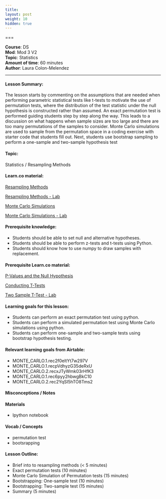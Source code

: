 ```yaml
---
title: 
layout: post
weight: 10
hidden: true
---
```


===


**Course**: DS   <br/>
**Mod**: Mod 3 V2               <br/>
**Topic**:  Statistics <br/>
**Amount of time**:  60 minutes  <br/>
**Author**: Laura Colon-Melendez

***

#### Lesson Summary:

The lesson starts by commenting on the assumptions that are needed when performing parametric statistical tests like t-tests to motivate the use of permutation tests, where the distribution of the test statistic under the null hypothesis is constructed rather than assumed. An exact permutation test is performed guiding students step by step along the way. This leads to a discussion on what happens when sample sizes are too large and there are too many permutations of the samples to consider. Monte Carlo simulations are used to sample from the permutation space in a coding exercise with starter code that students fill out. Next, students use bootstrap sampling to perform a one-sample and two-sample hypothesis test

#### Topic:

Statistics / Resampling Methods

#### Learn.co material:

[Resampling Methods](https://github.com/learn-co-curriculum/dsc-resampling-methods)

[Resampling Methods - Lab](https://github.com/learn-co-curriculum/dsc-resampling-methods-lab)

[Monte Carlo Simulations](https://github.com/learn-co-curriculum/dsc-monte-carlo-simulations)

[Monte Carlo Simulations - Lab](https://github.com/learn-co-curriculum/dsc-monte-carlo-simulations-lab)


#### Prerequisite knowledge:

* Students should be able to set null and alternative hypotheses. 
* Students should be able to perform z-tests and t-tests using Python. 
* Students should know how to use numpy to draw samples with replacement. 

#### Prerequisite Learn.co material:

[P-Values and the Null Hypothesis](https://github.com/learn-co-curriculum/dsc-p-values-and-null-hypothesis)

[Conducting T-Tests](https://github.com/learn-co-curriculum/dsc-t-tests)

[Two Sample T-Test - Lab](https://github.com/learn-co-curriculum/dsc-two-sample-t-tests-lab)

#### Learning goals for this lesson:

* Students can perform an exact permutation test using python.
* Students can perform a simulated permutation test using Monte Carlo simulations using python.
* Students can perform one-sample and two-sample tests using bootstrap hypothesis testing. 

#### Relevant learning goals from Airtable: 

* MONTE_CARLO.1.rec2f0eltYt7w297V
* MONTE_CARLO.1.recpVdhyzG35deRxU
* MONTE_CARLO.2.recxJTyWmk03rHfK3
* MONTE_CARLO.1.rec6pyy2hbwgBkC10
* MONTE_CARLO.2.rec2YqSI5hTO8Tms2

#### Misconceptions / Notes


#### Materials
- Ipython notebook 

#### Vocab / Concepts 
* permutation test
* bootsrapping 

#### Lesson Outline:

* Brief into to resampling methods (< 5 minutes)
* Exact permutation tests (10 minutes) 
* Monte Carlo Simulation of Permutation tests (15 minutes) 
* Bootstrapping: One-sample test (10 minutes)
* Bootstrapping: Two-sample test (15 minutes)
* Summary (5 minutes) 


